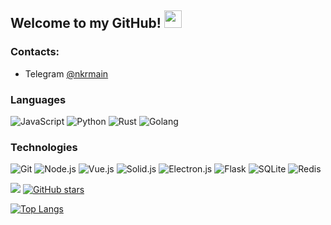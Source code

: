 ## Welcome to my GitHub! <img src="https://media.giphy.com/media/hvRJCLFzcasrR4ia7z/giphy.gif" width="28">

### Contacts:
- Telegram [@nkrmain](https://t.me/nkrmain)

### Languages
![JavaScript](https://img.shields.io/badge/-JavaScript-000?&logo=JavaScript)
![Python](https://img.shields.io/badge/-Python-000?&logo=Python)
![Rust](https://img.shields.io/badge/-Rust-000?&logo=Rust)
![Golang](https://img.shields.io/badge/-Golang-000?&logo=go)

### Technologies
![Git](https://img.shields.io/badge/-Git-000?&logo=Git)
![Node.js](https://img.shields.io/badge/-Node.js-000?&logo=node.js)
![Vue.js](https://img.shields.io/badge/-Vue.js-000?&logo=vue.js)
![Solid.js](https://img.shields.io/badge/-Solid.js-000?&logo=solid)
![Electron.js](https://img.shields.io/badge/-Electron.js-000?&logo=electron)
![Flask](https://img.shields.io/badge/-Flask-000?&logo=flask)
![SQLite](https://img.shields.io/badge/-SQLite-000?&logo=sqlite)
![Redis](https://img.shields.io/badge/-Redis-000?&logo=Redis)

![](https://komarev.com/ghpvc/?username=nkr413) [![GitHub stars](https://img.shields.io/github/stars/nkr413.svg?style=social&label=Star&maxAge=2592000)](https://GitHub.com/Naereen/StrapDown.js/stargazers/)

[![Top Langs](https://github-readme-stats.vercel.app/api/top-langs/?username=nkr413&langs_count=8&hide=css,html)](https://github.com/anuraghazra/github-readme-stats)
